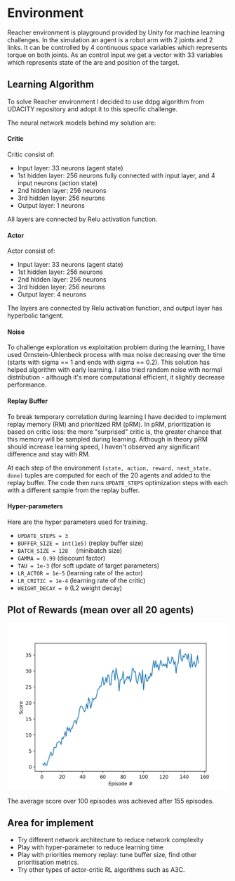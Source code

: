 # Environment 

Reacher environment is playground provided by Unity for machine learning challenges. In the simulation an agent is a robot arm with 2 joints and 2 links. It can be controlled by 4 continuous space variables which represents torque on both joints. As an control input we get a vector with 33 variables which represents state of the are and position of the target.

## Learning Algorithm

To solve Reacher environment I decided to use ddpg algorithm from UDACITY repository and adopt it to this specific challenge. 

The neural network models behind my solution are:

#### Critic

Critic consist of:

* Input layer: 33 neurons (agent state)
* 1st hidden layer: 256 neurons fully connected with input layer, and 4 input neurons (action state)
* 2nd hidden layer: 256 neurons 
* 3rd hidden layer: 256 neurons 
* Output layer: 1 neurons

All layers are connected by Relu activation function.

#### Actor

Actor consist of:

* Input layer: 33 neurons (agent state)
* 1st hidden layer: 256 neurons 
* 2nd hidden layer: 256 neurons 
* 3rd hidden layer: 256 neurons 
* Output layer: 4 neurons

The layers are connected by Relu activation function, and output layer has hyperbolic tangent.
    
#### Noise
To challenge exploration vs exploitation problem during the learning, I have used Ornstein-Uhlenbeck process with max noise decreasing over the time (starts with sigma == 1 and ends with sigma == 0.2). This solution has helped algorithm with early learning.
I also tried random noise with normal distribution - although it's more computational efficient, it slightly decrease performance.  

#### Replay Buffer
To break temporary correlation during learning I have decided to implement replay memory (RM) and prioritized RM (pRM). In pRM, prioritization is based on critic loss: the more "surprised" critic is, the greater chance that this memory will be sampled during learning. Although in theory pRM should increase learning speed, I haven't observed any significant difference and stay with RM.

At each step of the environment `(state, action, reward, next_state, done)` tuples are computed for each of the 20 agents and added to the replay buffer. The code then runs `UPDATE_STEPS` optimization steps with each with a different sample from the replay buffer.
#### Hyper-parameters
Here are the hyper parameters used for training.

* `UPDATE_STEPS = 3`
* `BUFFER_SIZE = int(1e5)`  (replay buffer size)
* `BATCH_SIZE = 128  `      (minibatch size)
* `GAMMA = 0.99`            (discount factor)
* `TAU = 1e-3`              (for soft update of target parameters)
* `LR_ACTOR = 1e-5`         (learning rate of the actor)
* `LR_CRITIC = 1e-4`        (learning rate of the critic)
* `WEIGHT_DECAY = 0`        (L2 weight decay)

## Plot of Rewards (mean over all 20 agents)
![](scores_report.png)

The average score over 100 episodes was achieved after 155 episodes.

## Area for implement 
* Try different network architecture to reduce network complexity
* Play with hyper-parameter to reduce learning time 
* Play with priorities memory replay: tune buffer size, find other prioritisation metrics.
* Try other types of actor-critic RL algorithms such as A3C.

 
